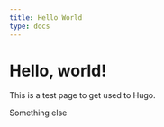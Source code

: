 ```yaml
---
title: Hello World
type: docs
---
```


# Hello, world!

This is a test page to get used to Hugo.

Something else
